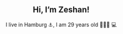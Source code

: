 

<!--
**ZeshanShahid79/ZeshanShahid79** is a ✨ _special_ ✨ repository because its `README.md` (this file) appears on your GitHub profile.

Here are some ideas to get you started:

- 🔭 I’m currently working on ...
- 🌱 I’m currently learning ...
- 👯 I’m looking to collaborate on ...
- 🤔 I’m looking for help with ...
- 💬 Ask me about ...
- 📫 How to reach me: ...
- 😄 Pronouns: ...
- ⚡ Fun fact: ...
-->


<h2 align=center>
 Hi, I’m Zeshan!
</h2>
<p align=center>
I live in Hamburg ⚓️, I am 29 years old 🧔🏻‍♂️ 💻
  </p>




